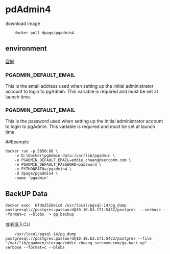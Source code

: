 # pdAdmin4

download image
```
    docker pull dpage/pgadmin4
```

## environment 

<a href = "https://www.pgadmin.org/docs/pgadmin4/latest/container_deployment.html">官網</a>


### PGADMIN_DEFAULT_EMAIL
This is the email address used when setting up the initial administrator account to login to pgAdmin. This variable is required and must be set at launch time.


### PGADMIN_DEFAULT_EMAIL
This is the password used when setting up the initial administrator account to login to pgAdmin. This variable is required and must be set at launch time.

##Example

```
docker run -p 5050:80 \
    -v D:\Docker\pgAdmin-data:/var/lib/pgadmin \
    -e PGADMIN_DEFAULT_EMAIL=eddie_chuang@sercomm.com \
    -e PGADMIN_DEFAULT_PASSWORD=password \
    -e PYTHONPATH=/pgadmin4 \
    -d dpage/pgadmin4 \
    -name 'pgadmin'  
 ```
 
 
 
 ## BackUP Data
 
 
 ```
 docker exec  6fde2520e1c8 /usr/local/pgsql-14/pg_dump postgresql://postgres:password@10.10.63.171:5432/postgres  --verbose --format=c --blobs  > qq.backup
 ```
 
 或者進入CLI
``` 
    /usr/local/pgsql-14/pg_dump postgresql://postgres:password@10.10.63.171:5432/postgres --file "/var/lib/pgadmin/storage/eddie_chuang_sercomm.com/qq.back_up" --verbose --format=c --blobs
```
 
 
 